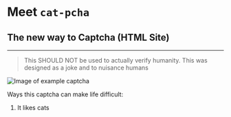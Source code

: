# Meet `cat-pcha`
## The new way to **Captcha** (HTML Site)

---

> This SHOULD NOT be used to actually verify humanity. This was designed as a joke and to nuisance humans

![Image of example captcha](https://i.ibb.co/qY5qSvQx/Screenshot-2025-07-03-162559.png)

Ways this captcha can make life difficult:
1. It likes cats